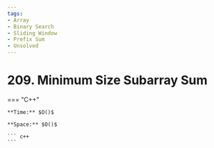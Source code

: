 ```yaml
---
tags:
- Array
- Binary Search
- Sliding Window
- Prefix Sum
- Unsolved
---
```



# 209. Minimum Size Subarray Sum

=== "C++"

    **Time:** $O()$

    **Space:** $O()$

    ``` c++
    ```